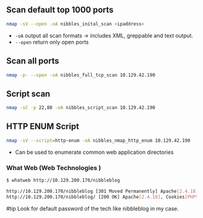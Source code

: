 ## Scan default top 1000 ports
```sh
nmap -sV --open -oA nibbles_inital_scan <ipaddress>
```
- `-oA` output all scan formats -> includes XML, greppable and text output. 
- `--open` return only open ports

## Scan all ports
```sh
nmap -p- --open -oA nibbles_full_tcp_scan 10.129.42.190
```

## Script scan
```sh
nmap -sC -p 22,80 -oA nibbles_script_scan 10.129.42.190
```

## HTTP ENUM Script

```sh
nmap -sV --script=http-enum -oA nibbles_nmap_http_enum 10.129.42.190
```
- Can be used to enumerate common web application directories

### What Web (Web Technologies )
```sh
$ whatweb http://10.129.200.170/nibbleblog

http://10.129.200.170/nibbleblog [301 Moved Permanently] Apache[2.4.18], Country[RESERVED][ZZ], HTTPServer[Ubuntu Linux][Apache/2.4.18 (Ubuntu)], IP[10.129.200.170], RedirectLocation[http://10.129.200.170/nibbleblog/], Title[301 Moved Permanently]
http://10.129.200.170/nibbleblog/ [200 OK] Apache[2.4.18], Cookies[PHPSESSID], Country[RESERVED][ZZ], HTML5, HTTPServer[Ubuntu Linux][Apache/2.4.18 (Ubuntu)], IP[10.129.200.170], JQuery, MetaGenerator[Nibbleblog], PoweredBy[Nibbleblog], Script, Title[Nibbles - Yum yum]
```

#tip Look for default password of the tech like nibbleblog in my case.